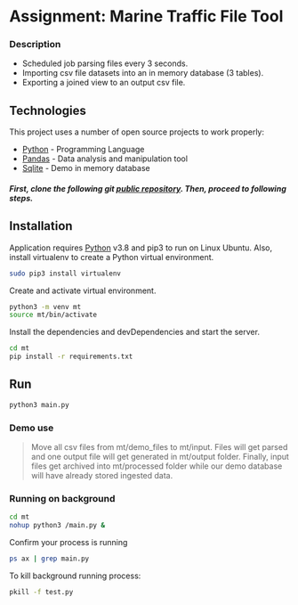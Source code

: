 #  Assignment: Marine Traffic File Tool


### Description

- Scheduled job parsing files every 3 seconds.
- Importing csv file datasets into an in memory database (3 tables).
- Exporting a joined view to an output csv file.

## Technologies

This project uses a number of open source projects to work properly:

- [Python] - Programming Language
- [Pandas] - Data analysis and manipulation tool
- [Sqlite] - Demo in memory database

##### First, clone the following git [public repository][dill]. Then, proceed to following steps.

## Installation

Application requires [Python](https://www.python.org/) v3.8 and pip3 to run on Linux Ubuntu. Also, install virtualenv to create a Python virtual environment.
```sh
sudo pip3 install virtualenv 
```

Create and activate virtual environment.
```sh
python3 -m venv mt
source mt/bin/activate
```

Install the dependencies and devDependencies and start the server.

```sh
cd mt
pip install -r requirements.txt
```


## Run

```sh
python3 main.py
```

### Demo use
>Move all csv files from mt/demo_files to mt/input.
Files will get parsed and one output file will get generated in mt/output folder. Finally, input files get archived into mt/processed folder while our demo database will have already stored ingested data.




### Running on background

```sh
cd mt
nohup python3 /main.py &
```
Confirm your process is running
```sh
ps ax | grep main.py
```
To kill background running process:
```sh
pkill -f test.py
```




   [dill]: https://github.com/giorgostsilivis/mt
   [Sqlite]: <https://www.sqlitetutorial.net>
   [Pandas]: <https://pandas.pydata.org>
   [Python]: <https://www.python.org>
